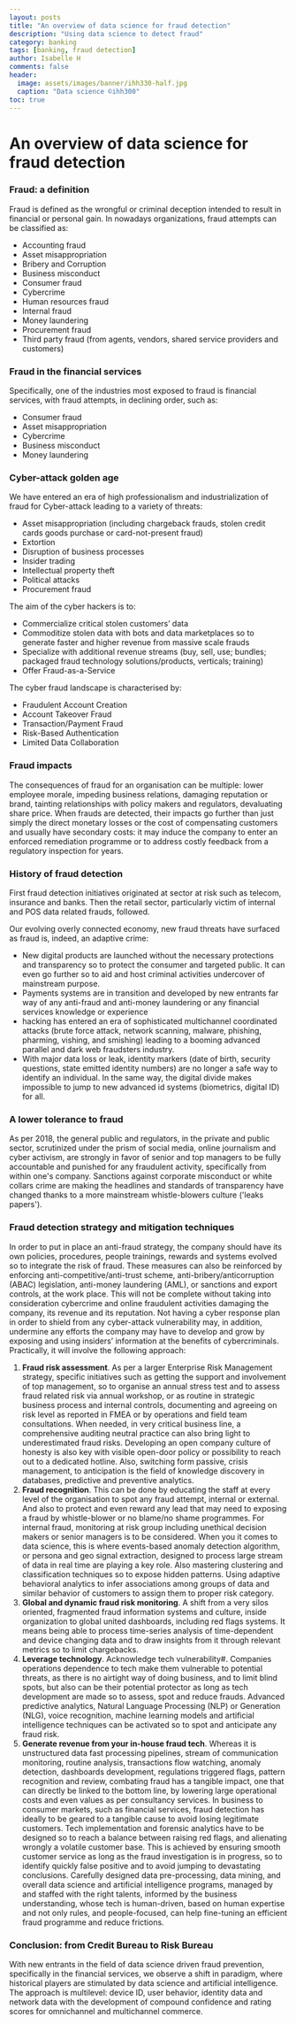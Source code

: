 ```yaml
---
layout: posts
title: "An overview of data science for fraud detection"
description: "Using data science to detect fraud"
category: banking
tags: [banking, fraud detection]
author: Isabelle H
comments: false
header:
  image: assets/images/banner/ihh330-half.jpg
  caption: "Data science ©ihh300"
toc: true
---
```


# An overview of data science for fraud detection

### Fraud: a definition

Fraud is defined as the wrongful or criminal deception intended to result in financial or personal gain.
In nowadays organizations, fraud attempts can be classified as:
* Accounting fraud
* Asset misappropriation
* Bribery and Corruption
* Business misconduct
* Consumer fraud
* Cybercrime
* Human resources fraud
* Internal fraud
* Money laundering
* Procurement fraud
* Third party fraud (from agents, vendors, shared service providers and customers)

### Fraud in the financial services

Specifically, one of the industries most exposed to fraud is financial services, with fraud attempts, in declining order, such as:
* Consumer fraud
* Asset misappropriation
* Cybercrime
* Business misconduct
* Money laundering

### Cyber-attack golden age

We have entered an era of high professionalism and industrialization of fraud for Cyber-attack  leading to a variety of threats:
* Asset misappropriation (including chargeback frauds, stolen credit cards goods purchase or card-not-present fraud)
* Extortion
* Disruption of business processes
* Insider trading
* Intellectual property theft
* Political attacks
* Procurement fraud

The aim of the cyber hackers is to:

* Commercialize critical stolen customers’ data
* Commoditize stolen data with bots and data marketplaces so to generate faster and higher revenue from massive scale frauds
* Specialize with additional revenue streams (buy, sell, use; bundles; packaged fraud technology solutions/products, verticals; training) 
* Offer Fraud-as-a-Service

The cyber fraud landscape is characterised by:
* Fraudulent Account Creation
* Account Takeover Fraud
* Transaction/Payment Fraud
* Risk-Based Authentication
* Limited Data Collaboration

### Fraud impacts

The consequences of fraud for an organisation can be multiple: lower employee morale, impeding business relations, damaging reputation or brand, tainting relationships with policy makers and regulators, devaluating share price. When frauds are detected, their impacts go further than just simply the direct monetary losses or the cost of compensating customers and usually have secondary costs: it may induce the company to enter an enforced remediation programme or to address costly feedback from a regulatory inspection for years.

### History of fraud detection

First fraud detection initiatives originated at sector at risk such as telecom, insurance and banks. Then the retail sector, particularly victim of internal and POS data related frauds, followed. 

Our evolving overly connected economy, new fraud threats have surfaced as fraud is, indeed, an adaptive crime:
* New digital products are launched without the necessary protections and transparency so to protect the consumer and targeted public. It can even go further so to aid and host criminal activities undercover of mainstream purpose.
* Payments systems are in transition and developed by new entrants far way of any anti-fraud and anti-money laundering or any financial services knowledge or experience
* hacking has entered an era of sophisticated multichannel coordinated attacks (brute force attack, network scanning, malware, phishing, pharming, vishing, and smishing) leading to a booming advanced parallel and dark web fraudsters industry. 
* With major data loss or leak, identity markers (date of birth, security questions, state emitted identity numbers) are no longer a safe way to identify an individual. In the same way, the digital divide makes impossible to jump to new advanced id systems (biometrics, digital ID) for all.


### A lower tolerance to fraud

As per 2018, the general public and regulators, in the private and public sector, scrutinized under the prism of social media, online journalism and cyber activism, are strongly in favor of senior and top managers to be fully accountable  and punished for any fraudulent activity, specifically from within one's company. Sanctions against corporate misconduct or white collars crime are making the headlines and standards of transparency have changed thanks to a more mainstream whistle-blowers culture ('leaks papers').

### Fraud detection strategy and mitigation techniques

In order to put in place an anti-fraud strategy, the company should have its own policies, procedures, people trainings, rewards and systems evolved so to integrate the risk of fraud. These measures can also be reinforced by enforcing anti-competitive/anti-trust scheme, anti-bribery/anticorruption (ABAC) legislation, anti-money laundering (AML), or sanctions and export controls, at the work place. This will not be complete without taking into consideration cybercrime and online fraudulent activities damaging the company, its revenue and its reputation. Not having a cyber response plan in order to shield from any cyber-attack vulnerability may, in addition, undermine any efforts the company may have to develop and grow by exposing and using insiders’ information at the benefits of cybercriminals.
Practically, it will involve the following approach:
1. **Fraud risk assessment**. As per a larger Enterprise Risk Management strategy, specific initiatives such as getting the support and involvement of top management, so to organise an annual stress test and to assess fraud related risk via annual workshop, or as routine in strategic business process and internal controls, documenting and agreeing on risk level as reported in FMEA or by operations and field team consultations. When needed, in very critical business line, a comprehensive auditing neutral practice can also bring light to underestimated fraud risks. Developing an open company culture of honesty is also key with visible open-door policy or possibility to reach out to a dedicated hotline. Also, switching form passive, crisis management, to anticipation is the field of knowledge discovery in databases, predictive and preventive analytics.
2. **Fraud recognition**. This can be done by educating the staff at every level of the organisation to spot any fraud attempt, internal or external. And also to protect and even reward any lead that may need to exposing a fraud by whistle-blower or no blame/no shame programmes. For internal fraud, monitoring at risk group including unethical decision makers or senior managers is to be considered. When you it comes to data science, this is where events-based anomaly detection algorithm, or persona and geo signal extraction, designed to process large stream of data in real time are playing a key role. Also mastering clustering and classification techniques so to expose hidden patterns. Using adaptive behavioral analytics to infer associations among groups of data and similar behavior of customers to assign them to proper risk category.
3. **Global and dynamic fraud risk monitoring**. A shift from a very silos oriented, fragmented fraud information systems and culture, inside organization to global united dashboards, including red flags systems. It means being able to process time-series analysis of time-dependent and device changing data and to draw insights from it through relevant metrics so to limit chargebacks.
4. **Leverage technology**. Acknowledge tech vulnerability#. Companies operations dependence to tech make them vulnerable to potential threats, as there is no airtight way of doing business, and to limit blind spots, but also can be their potential protector as long as tech development are made so to assess, spot and reduce frauds. Advanced  predictive analytics, Natural Language Processing (NLP) or Generation (NLG), voice recognition, machine learning models and artificial intelligence techniques can be activated so to spot and anticipate any fraud risk.
5. **Generate revenue from your in-house fraud tech**. Whereas it is unstructured data fast processing pipelines, stream of communication monitoring, routine analysis, transactions flow watching, anomaly detection, dashboards development, regulations triggered flags, pattern recognition and review, combating fraud has a tangible impact, one that can directly be linked to the bottom line, by lowering large operational costs and even values as per consultancy services. In business to consumer markets, such as financial services, fraud detection has ideally to be geared to a tangible cause to avoid losing legitimate customers. Tech implementation and forensic analytics have to be designed so to reach a balance between raising red flags, and alienating wrongly a volatile customer base. This is achieved by ensuring smooth customer service as long as the fraud investigation is in progress, so to identify quickly false positive and to avoid jumping to devastating conclusions. Carefully designed data pre-processing, data mining, and overall data science and artificial intelligence programs, managed by and staffed with the right talents, informed by the business understanding, whose tech is human-driven, based on human expertise and not only rules, and people-focused, can help fine-tuning an efficient fraud programme and reduce frictions.

### Conclusion: from Credit Bureau to Risk Bureau

With new entrants in the field of data science driven fraud prevention, specifically in the financial services, we observe a shift in paradigm, where historical players are stimulated by data science and artificial intelligence. The approach is multilevel: device ID, user behavior, identity data and network data with the development of compound confidence and rating scores for omnichannel and multichannel commerce.
